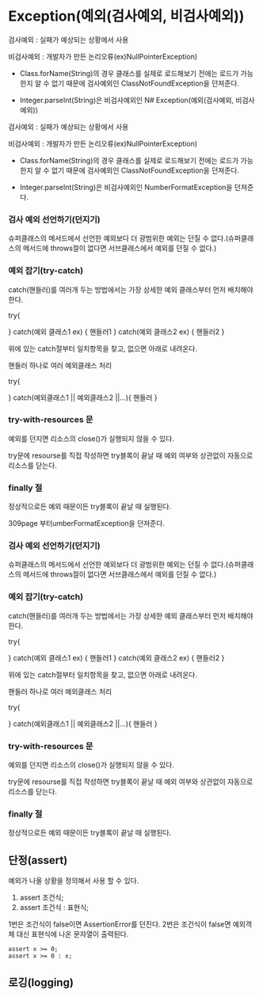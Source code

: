 # Exception(예외(검사예외, 비검사예외))

검사예외 : 실패가 예상되는 상황에서 사용

비검사예외 : 개발자가 만든 논리오류(ex)NullPointerException)

- Class.forName(String)의 경우 클래스를 실제로 로드해보기 전에는 로드가 가능한지 알 수 없기 때문에 검사예외인 ClassNotFoundException을 던져준다.

- Integer.parseInt(String)은 비검사예외인 N# Exception(예외(검사예외, 비검사예외))

검사예외 : 실패가 예상되는 상황에서 사용

비검사예외 : 개발자가 만든 논리오류(ex)NullPointerException)

- Class.forName(String)의 경우 클래스를 실제로 로드해보기 전에는 로드가 가능한지 알 수 없기 때문에 검사예외인 ClassNotFoundException을 던져준다.

- Integer.parseInt(String)은 비검사예외인 NumberFormatException을 던져준다.

### 검사 예외 선언하기(던지기)

슈퍼클래스의 메서드에서 선언한 예외보다 더 광범위한 예외는 던질 수 없다.(슈퍼클래스의 메서드에 throws절이 없다면 서브클래스에서 예외를 던질 수 없다.)

### 예외 잡기(try-catch)

catch(핸들러)를 여러개 두는 방법에서는 가장 상세한 예외 클래스부터 먼저 배치해야 한다.

   try{
   
   } catch(예외 클래스1 ex) {
      핸들러1
   } catch(예외 클래스2 ex) {
      핸들러2
   }
   
위에 있는 catch절부터 일치항목을 찾고, 없으면 아래로 내려온다.

핸들러 하나로 여러 예외클래스 처리

   try{
   
   } catch(예외클래스1 || 예외클래스2 ||...){
      핸들러
   }
   
### try-with-resources 문

예외를 던지면 리소스의 close()가 실행되지 않을 수 있다.

try문에 resourse를 직접 작성하면 try블록이 끝날 때 예외 여부와 상관없이 자동으로 리소스를 닫는다.

### finally 절

정상적으로든 예외 때문이든 try블록이 끝날 때 실행된다.

309page 부터umberFormatException을 던져준다.

### 검사 예외 선언하기(던지기)

슈퍼클래스의 메서드에서 선언한 예외보다 더 광범위한 예외는 던질 수 없다.(슈퍼클래스의 메서드에 throws절이 없다면 서브클래스에서 예외를 던질 수 없다.)

### 예외 잡기(try-catch)

catch(핸들러)를 여러개 두는 방법에서는 가장 상세한 예외 클래스부터 먼저 배치해야 한다.

   try{
   
   } catch(예외 클래스1 ex) {
      핸들러1
   } catch(예외 클래스2 ex) {
      핸들러2
   }
   
위에 있는 catch절부터 일치항목을 찾고, 없으면 아래로 내려온다.

핸들러 하나로 여러 예외클래스 처리

   try{
   
   } catch(예외클래스1 || 예외클래스2 ||...){
      핸들러
   }
   
### try-with-resources 문

예외를 던지면 리소스의 close()가 실행되지 않을 수 있다.

try문에 resourse를 직접 작성하면 try블록이 끝날 때 예외 여부와 상관없이 자동으로 리소스를 닫는다.

### finally 절

정상적으로든 예외 때문이든 try블록이 끝날 때 실행된다.

## 단정(assert)

예외가 나올 상황을 정의해서 사용 할 수 있다.

1. assert 조건식;
2. assert 조건식 : 표현식;

1번은 조건식이 false이면 AssertionError를 던진다.
2번은 조건식이 false면 예외객체 대신 표현식에 나온 문자열이 출력된다.

	assert x >= 0;
	assert x >= 0 : x;
	
## 로깅(logging)


